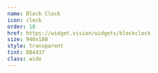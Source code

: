 ```yaml
---
name: Block Clock
icon: clock
order: 10
href: https://widget.vision/widgets/blockclock
size: 940x180
style: transparent
tint: DB4437
class: wide
---
```



